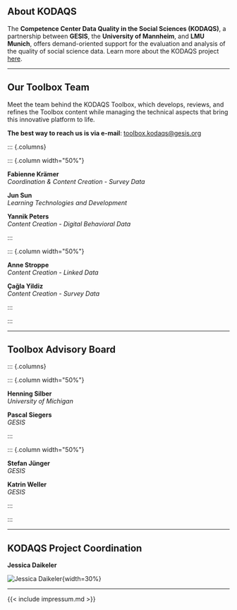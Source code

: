 ## About KODAQS

The **Competence Center Data Quality in the Social Sciences (KODAQS)**, a partnership between **GESIS**, the **University of Mannheim**, and **LMU Munich**, offers demand-oriented support for the evaluation and analysis of the quality of social science data. Learn more about the KODAQS project [here](https://www.gesis.org/en/research/external-funding-projects/kodaqs-project-page).

---

## Our Toolbox Team

Meet the team behind the KODAQS Toolbox, which develops, reviews, and refines the Toolbox content while managing the technical aspects that bring this innovative platform to life.

**The best way to reach us is via e-mail**: [toolbox.kodaqs@gesis.org](mailto:toolbox.kodaqs@gesis.org)

::: {.columns}

::: {.column width="50%"}

**Fabienne Krämer**  
*Coordination & Content Creation - Survey Data*

**Jun Sun**  
*Learning Technologies and Development*

**Yannik Peters**  
*Content Creation - Digital Behavioral Data*

:::

::: {.column width="50%"}

**Anne Stroppe**  
*Content Creation - Linked Data*

**Çağla Yildiz**  
*Content Creation - Survey Data*

:::

:::

---

## Toolbox Advisory Board

::: {.columns}

::: {.column width="50%"}

**Henning Silber**  
*University of Michigan*

**Pascal Siegers**  
*GESIS*

:::

::: {.column width="50%"}

**Stefan Jünger**  
*GESIS*

**Katrin Weller**  
*GESIS*

:::

:::

---

## KODAQS Project Coordination

**Jessica Daikeler**

![Jessica Daikeler](https://gris.gesis.org/files/photos/916.png){width=30%}  

---


{{< include impressum.md >}}
